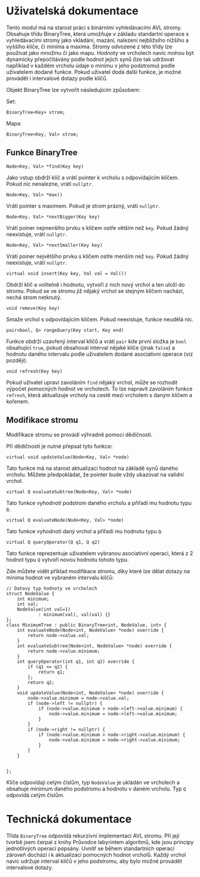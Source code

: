 # Uživatelská dokumentace

Tento modul má na starost práci s binárními vyhledávacími AVL stromy. 
Obsahuje třídu BinaryTree, která umožňuje v základu standartní operace s vyhledávacími stromy jako vkládání, mazání, nalezení nejbližsího nižšího a vyššího klíče, či minima a maxima.
Stromy odvozené z této třídy lze používat jako množinu či jako mapu. 
Hodnoty ve vrcholech navíc mohou být dynamicky přepočítávány podle hodnot jejich synů (lze tak udržovat například v každém vrcholu údaje o minimu v jeho podstromu) podle uživatelem dodané funkce.
Pokud uživatel dodá další funkce, je možné provádět i intervalové dotazy podle klíčů.


Objekt BinaryTree lze vytvořit následujícím způsobem:

Set: 

`BinaryTree<Key> strom;`

Mapa:

`BinaryTree<Key, Val> strom;`

## Funkce BinaryTree

`Node<Key, Val> *find(Key key)`

Jako vstup obdrží klíč a vrátí pointer k vrcholu s odpovídajícím klíčem. Pokud nic nenalezne, vrátí `nullptr`.

`Node<Key, Val> *max()`

Vrátí pointer s maximem. Pokud je strom prázný, vrátí `nullptr`.

`Node<Key, Val> *nextBigger(Key key)`

Vrátí poiner nejmenšího prvku s klíčem ostře větším než `key`. Pokud žádný neexistuje, vrátí `nullptr`.
      
`Node<Key, Val> *nextSmaller(Key key)`

Vrátí poiner největšího prvku s klíčem ostře menším než `key`. Pokud žádný neexistuje, vrátí `nullptr`.
       
`virtual void insert(Key key, Val val = Val())`

Obdrží klíč a volitelně i hodnotu, vytvoří z nich nový vrchol a ten uloží do stromu. Pokud se ve stromu již nějaký vrchol se stejným klíčem nachází, nechá strom netknutý.

`void remove(Key key) `

Smaže vrchol s odpovídajícím klíčem. Pokud neexistuje, funkce neudělá nic.

`pair<bool, Q> rangeQuery(Key start, Key end)`

Funkce obdrží uzavřený interval klíčů a vrátí `pair` kde první složka je `bool` obsahující `true`, pokud obsahoval interval nějaké klíče (jinak `false`) a hodnotu daného intervalu podle uživatelem dodané asociativní operace (viz později). 

`void refresh(Key key)`

Pokud uživatel upraví zavoláním `find` nějaký vrchol, může se rozhodit výpočet pomocných hodnot ve vrcholech. 
To lze napravit zavoláním funkce `refresh`, která aktualizuje vrcholy na cestě mezi vrcholem s daným klíčem a kořenem.


## Modifikace stromu

Modifikace stromu se provádí výhradně pomocí dědičnosti.

Při dědičnosti je nutné přepsat tyto funkce:

`virtual void updateValue(Node<Key, Val> *node)`

Tato funkce má na starost aktualizaci hodnot na základě synů daného vrcholu. Můžete předpokládat, že pointer bude vždy ukazovat na validní vrchol.
  
`virtual Q evaluateSubtree(Node<Key, Val> *node)`

Tato funkce vyhodnotí podstrom daného vrcholu a přiřadí mu hodnotu typu `Q`. 

`virtual Q evaluateNode(Node<Key, Val> *node)`

Tato funkce vyhodnotí daný vrchol a přiřadí mu hodnotu typu `Q`. 
       
`virtual Q queryOperator(Q q1, Q q2)`

Tato funkce reprezentuje uživatelem vybranou asociativní operaci, která z 2 hodnot typu `Q` vytvoří novou hodnotu tohoto typu.

Zde můžete vidět příklad modifikace stromu, díky které lze dělat dotazy na minima hodnot ve vybraném intervalu klíčů:

```
// Datovy typ hodnoty ve vrcholech
struct NodeValue {
    int minimum;
    int val;
    NodeValue(int val=1)
            : minimum(val), val(val) {}
};
class MinimumTree : public BinaryTree<int, NodeValue, int> {
    int evaluateNode(Node<int, NodeValue> *node) override {
        return node->value.val;
    }
    int evaluateSubtree(Node<int, NodeValue> *node) override {
        return node->value.minimum;
    }
    int queryOperator(int q1, int q2) override {
        if (q1 <= q2) {
            return q1;
        };
        return q2;
    }
    void updateValue(Node<int, NodeValue> *node) override {
        node->value.minimum = node->value.val;
        if (node->left != nullptr) {
            if (node->value.minimum > node->left->value.minimum) {
                node->value.minimum = node->left->value.minimum;
            }
        }
        if (node->right != nullptr) {
            if (node->value.minimum > node->right->value.minimum) {
                node->value.minimum = node->right->value.minimum;
            }
        }
    }


};
```

Klíče odpovídají celým číslům, typ `NodeValue` je ukládán ve vrcholech a obsahuje minimum daného podstromu a hodnotu v daném vrcholu. Typ `Q` odpovídá celým číslům.

# Technická dokumentace

Třída `BinaryTree` odpovídá rekurzivní implementaci AVL stromu. 
Při její tvorbě jsem čerpal z knihy Průvodce labyrintem algoritmů, kde jsou principy jednotlivých operací popsány. Uvnitř se během standartních operací zároveň dochází i k aktualizaci pomocných hodnot vrcholů. Každý vrchol navíc udržuje interval klíčů v jeho podstromu, aby bylo možné provádět intervalové dotazy.
